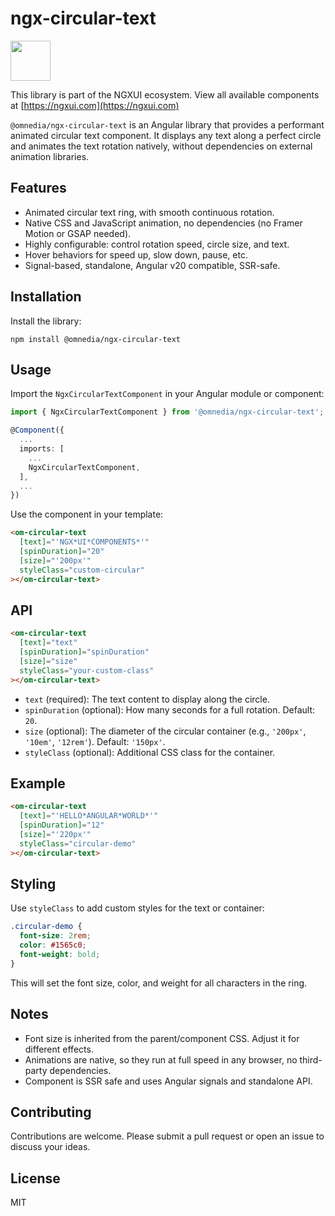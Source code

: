 # ngx-circular-text

<a href="https://ngxui.com" target="_blank" style="display: flex;gap: .5rem;align-items: center;cursor: pointer; padding: 0 0 0 0; height: fit-content;">
  <img src="https://ngxui.com/assets/img/ngxui-logo.png" style="width: 64px;height: 64px;">
</a>

This library is part of the NGXUI ecosystem.
View all available components at [https://ngxui.com](https://ngxui.com)

`@omnedia/ngx-circular-text` is an Angular library that provides a performant animated circular text component. It displays any text along a perfect circle and animates the text rotation natively, without dependencies on external animation libraries.

## Features

* Animated circular text ring, with smooth continuous rotation.
* Native CSS and JavaScript animation, no dependencies (no Framer Motion or GSAP needed).
* Highly configurable: control rotation speed, circle size, and text.
* Hover behaviors for speed up, slow down, pause, etc.
* Signal-based, standalone, Angular v20 compatible, SSR-safe.

## Installation

Install the library:

```
npm install @omnedia/ngx-circular-text
```

## Usage

Import the `NgxCircularTextComponent` in your Angular module or component:

```typescript
import { NgxCircularTextComponent } from '@omnedia/ngx-circular-text';

@Component({
  ...
  imports: [
    ...
    NgxCircularTextComponent,
  ],
  ...
})
```

Use the component in your template:

```html
<om-circular-text
  [text]="'NGX*UI*COMPONENTS*'"
  [spinDuration]="20"
  [size]="'200px'"
  styleClass="custom-circular"
></om-circular-text>
```

## API

```html
<om-circular-text
  [text]="text"
  [spinDuration]="spinDuration"
  [size]="size"
  styleClass="your-custom-class"
></om-circular-text>
```

* `text` (required): The text content to display along the circle.
* `spinDuration` (optional): How many seconds for a full rotation. Default: `20`.
* `size` (optional): The diameter of the circular container (e.g., `'200px'`, `'10em'`, `'12rem'`). Default: `'150px'`.
* `styleClass` (optional): Additional CSS class for the container.

## Example

```html
<om-circular-text
  [text]="'HELLO*ANGULAR*WORLD*'"
  [spinDuration]="12"
  [size]="'220px'"
  styleClass="circular-demo"
></om-circular-text>
```

## Styling

Use `styleClass` to add custom styles for the text or container:

```css
.circular-demo {
  font-size: 2rem;
  color: #1565c0;
  font-weight: bold;
}
```

This will set the font size, color, and weight for all characters in the ring.

## Notes

* Font size is inherited from the parent/component CSS. Adjust it for different effects.
* Animations are native, so they run at full speed in any browser, no third-party dependencies.
* Component is SSR safe and uses Angular signals and standalone API.

## Contributing

Contributions are welcome. Please submit a pull request or open an issue to discuss your ideas.

## License

MIT
